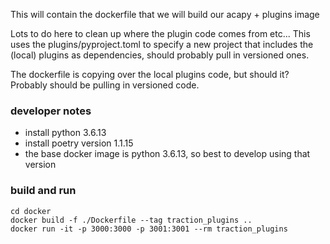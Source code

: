 This will contain the dockerfile that we will build our acapy + plugins image

Lots to do here to clean up where the plugin code comes from etc...
This uses the plugins/pyproject.toml to specify a new project that includes the (local) plugins as dependencies, should probably pull in versioned ones.


The dockerfile is copying over the local plugins code, but should it? Probably should be pulling in versioned code.


### developer notes

- install python 3.6.13
- install poetry version 1.1.15
- the base docker image is python 3.6.13, so best to develop using that version



### build and run
```
cd docker
docker build -f ./Dockerfile --tag traction_plugins ..
docker run -it -p 3000:3000 -p 3001:3001 --rm traction_plugins
```
